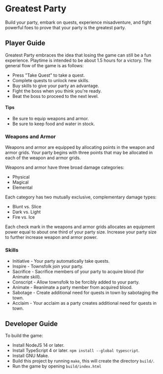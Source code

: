 # Greatest Party

Build your party, embark on quests, experience misadventure, and fight powerful foes to prove
that your party is the greatest party.

## Player Guide

Greatest Party embraces the idea that losing the game can still be a fun experience.
Playtime is intended to be about 1.5 hours for a victory.
The general flow of the game is as follows:

* Press "Take Quest" to take a quest.
* Complete quests to unlock new skills.
* Buy skills to give your party an advantage.
* Fight the boss when you think you're ready.
* Beat the boss to proceed to the next level.

#### Tips

* Be sure to equip weapons and armor.
* Be sure to keep food and water in stock.

### Weapons and Armor

Weapons and armor are equipped by allocating points in the weapon and armor grids.
Your party begins with three points that may be allocated in each of the weapon
and armor grids.

Weapons and armor have three broad damage categories:

* Physical
* Magical
* Elemental

Each category has two mutually exclusive, complementary damage types:

* Blunt vs. Slice
* Dark vs. Light
* Fire vs. Ice

Each check mark in the weapons and armor grids allocates an equipment power equal
to about one third of your party size. Increase your party size to further increase
weapon and armor power.

### Skills

* Initiative - Your party automatically take quests.
* Inspire - Townsfolk join your party.
* Sacrifice - Sacrifice members of your party to acquire blood (for Animate skill).
* Conscript - Allow townsfolk to be forcibly added to your party.
* Animate - Reanimate a party member from acquired blood.
* Sabotage - Create additional need for quests in town by sabotaging the town.
* Acclaim - Your acclaim as a party creates additional need for quests in town.

## Developer Guide

To build the game:

* Install NodeJS 14 or later.
* Install TypeScript 4 or later. `npm install --global typescript`.
* Install GNU Make.
* Build this project by running `make`, this will create the directory `build/`.
* Run the game by opening `build/index.html`
